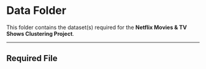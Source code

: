 # Data Folder

This folder contains the dataset(s) required for the **Netflix Movies & TV Shows Clustering Project**.

---

## Required File
